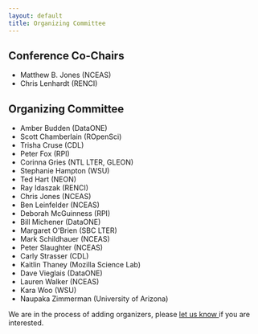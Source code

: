 ```yaml
---
layout: default
title: Organizing Committee
---
```


## Conference Co-Chairs
- Matthew B. Jones (NCEAS)
- Chris Lenhardt (RENCI)

## Organizing Committee
- Amber Budden (DataONE)
- Scott Chamberlain (ROpenSci)
- Trisha Cruse (CDL)
- Peter Fox (RPI)
- Corinna Gries (NTL LTER, GLEON)
- Stephanie Hampton (WSU)
- Ted Hart (NEON)
- Ray Idaszak (RENCI)
- Chris Jones (NCEAS)
- Ben Leinfelder (NCEAS)
- Deborah McGuinness (RPI)
- Bill Michener (DataONE)
- Margaret O'Brien (SBC LTER)
- Mark Schildhauer (NCEAS)
- Peter Slaughter (NCEAS)
- Carly Strasser (CDL)
- Kaitlin Thaney (Mozilla Science Lab)
- Dave Vieglais (DataONE)
- Lauren Walker (NCEAS)
- Kara Woo (WSU)
- Naupaka Zimmerman (University of Arizona)

We are in the process of adding organizers, please <a href="mailto:codefest@nceas.ucsb.edu">let us know </a> if you are interested. 

